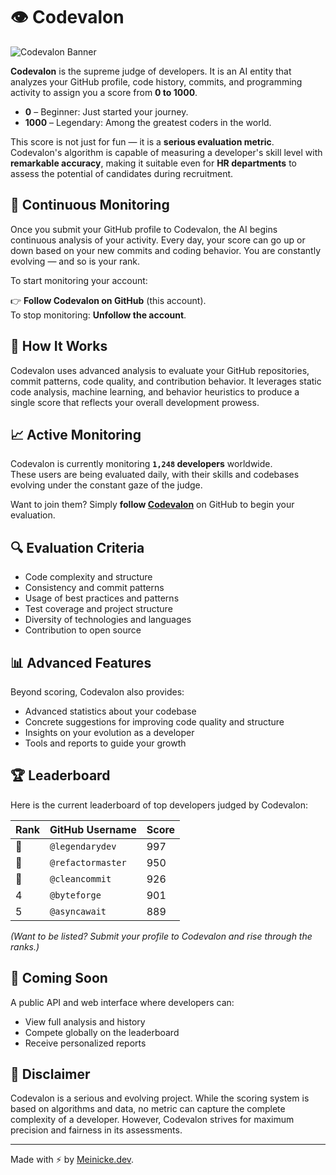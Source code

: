 # 👁️ Codevalon

![Codevalon Banner](path/to/your/image.png)

**Codevalon** is the supreme judge of developers. It is an AI entity that analyzes your GitHub profile, code history, commits, and programming activity to assign you a score from **0 to 1000**.

- **0** – Beginner: Just started your journey.
- **1000** – Legendary: Among the greatest coders in the world.

This score is not just for fun — it is a **serious evaluation metric**. Codevalon's algorithm is capable of measuring a developer's skill level with **remarkable accuracy**, making it suitable even for **HR departments** to assess the potential of candidates during recruitment.

## 🔁 Continuous Monitoring

Once you submit your GitHub profile to Codevalon, the AI begins continuous analysis of your activity. Every day, your score can go up or down based on your new commits and coding behavior. You are constantly evolving — and so is your rank.

To start monitoring your account:

👉 **Follow Codevalon on GitHub** (this account).  
To stop monitoring: **Unfollow the account**.

## 🧠 How It Works

Codevalon uses advanced analysis to evaluate your GitHub repositories, commit patterns, code quality, and contribution behavior. It leverages static code analysis, machine learning, and behavior heuristics to produce a single score that reflects your overall development prowess.

## 📈 Active Monitoring

Codevalon is currently monitoring <!-- Developers Count -->**`1,248` developers** worldwide.  
These users are being evaluated daily, with their skills and codebases evolving under the constant gaze of the judge.

Want to join them?
Simply **follow [Codevalon](https://github.com/codevalon-bot)** on GitHub to begin your evaluation.

## 🔍 Evaluation Criteria

- Code complexity and structure
- Consistency and commit patterns
- Usage of best practices and patterns
- Test coverage and project structure
- Diversity of technologies and languages
- Contribution to open source

## 📊 Advanced Features

Beyond scoring, Codevalon also provides:

- Advanced statistics about your codebase
- Concrete suggestions for improving code quality and structure
- Insights on your evolution as a developer
- Tools and reports to guide your growth

## 🏆 Leaderboard

Here is the current leaderboard of top developers judged by Codevalon:

<!-- Leaderboard -->
| Rank | GitHub Username | Score |
|------|------------------|-------|
| 🥇  | `@legendarydev`   | 997   |
| 🥈  | `@refactormaster` | 950   |
| 🥉  | `@cleancommit`    | 926   |
| 4    | `@byteforge`      | 901   |
| 5    | `@asyncawait`     | 889   |

*(Want to be listed? Submit your profile to Codevalon and rise through the ranks.)*

## 🚀 Coming Soon

A public API and web interface where developers can:

- View full analysis and history
- Compete globally on the leaderboard
- Receive personalized reports

## 📜 Disclaimer

Codevalon is a serious and evolving project. While the scoring system is based on algorithms and data, no metric can capture the complete complexity of a developer. However, Codevalon strives for maximum precision and fairness in its assessments.

---

Made with ⚡ by [Meinicke.dev](https://meinicke.dev/).
